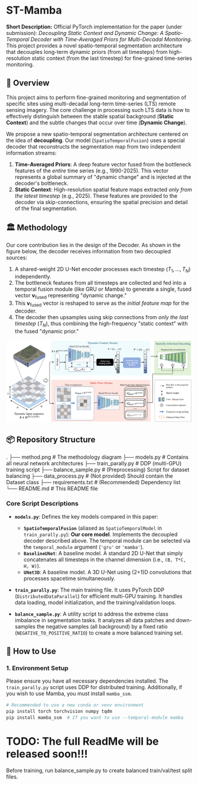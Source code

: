 # ST-Mamba

**Short Description:** Official PyTorch implementation for the paper (under submission): *Decoupling Static Context and Dynamic Change: A Spatio-Temporal Decoder with Time-Averaged Priors for Multi-Decadal Monitoring*. This project provides a novel spatio-temporal segmentation architecture that decouples long-term dynamic priors (from all timesteps) from high-resolution static context (from the last timestep) for fine-grained time-series monitoring.

## 📜 Overview

This project aims to perform fine-grained monitoring and segmentation of specific sites using multi-decadal long-term time-series (LTS) remote sensing imagery. The core challenge in processing such LTS data is how to effectively distinguish between the stable spatial background (**Static Context**) and the subtle changes that occur over time (**Dynamic Change**).

We propose a new spatio-temporal segmentation architecture centered on the idea of **decoupling**. Our model (`SpatioTemporalFusion`) uses a special decoder that reconstructs the segmentation map from two independent information streams:

1.  **Time-Averaged Priors**: A deep feature vector fused from the bottleneck features of the *entire* time series (e.g., 1990-2025). This vector represents a global summary of "dynamic change" and is injected at the decoder's bottleneck.
2.  **Static Context**: High-resolution spatial feature maps extracted *only from the latest timestep* (e.g., 2025). These features are provided to the decoder via skip-connections, ensuring the spatial precision and detail of the final segmentation.

## 🏛️ Methodology

Our core contribution lies in the design of the Decoder. As shown in the figure below, the decoder receives information from two decoupled sources:

1.  A shared-weight 2D U-Net encoder processes each timestep ($T_1, ..., T_N$) independently.
2.  The bottleneck features from all timesteps are collected and fed into a temporal fusion module (like GRU or Mamba) to generate a single, fused vector $\mathbf{v}_{\text{fused}}$ representing "dynamic change."
3.  This $\mathbf{v}_{\text{fused}}$ vector is reshaped to serve as the *initial feature map* for the decoder.
4.  The decoder then upsamples using skip connections from *only the last timestep* ($T_N$), thus combining the high-frequency "static context" with the fused "dynamic prior."

![Methodology Diagram](method.png)

## 📦 Repository Structure
. ├── method.png # The methodology diagram ├── models.py # Contains all neural network architectures ├── train_parally.py # DDP (multi-GPU) training script ├── balance_sample.py # (Preprocessing) Script for dataset balancing ├── data_process.py # (Not provided) Should contain the Dataset class ├── requirements.txt # (Recommended) Dependency list └── README.md # This README file

### Core Script Descriptions

* **`models.py`**: Defines the key models compared in this paper:
    * **`SpatioTemporalFusion`** (aliased as `SpatioTemporalModel` in `train_parally.py`): **Our core model**. Implements the decoupled decoder described above. The temporal module can be selected via the `temporal_module` argument (`'gru'` or `'mamba'`).
    * **`BaselineUNet`**: A baseline model. A standard 2D U-Net that simply concatenates all timesteps in the channel dimension (i.e., `(B, T*C, H, W)`).
    * **`UNet3D`**: A baseline model. A 3D U-Net using (2+1)D convolutions that processes spacetime simultaneously.

* **`train_parally.py`**: The main training file. It uses PyTorch DDP (`DistributedDataParallel`) for efficient multi-GPU training. It handles data loading, model initialization, and the training/validation loops.

* **`balance_sample.py`**: A utility script to address the extreme class imbalance in segmentation tasks. It analyzes all data patches and down-samples the negative samples (all background) by a fixed ratio (`NEGATIVE_TO_POSITIVE_RATIO`) to create a more balanced training set.

## 🚀 How to Use

### 1. Environment Setup

Please ensure you have all necessary dependencies installed. The `train_parally.py` script uses DDP for distributed training. Additionally, if you wish to use Mamba, you must install `mamba_ssm`.

```bash
# Recommended to use a new conda or venv environment
pip install torch torchvision numpy tqdm
pip install mamba_ssm  # If you want to use --temporal-module mamba
```

# TODO: The full ReadMe will be released soon!!!

Before training, run balance_sample.py to create balanced train/val/test split files.
